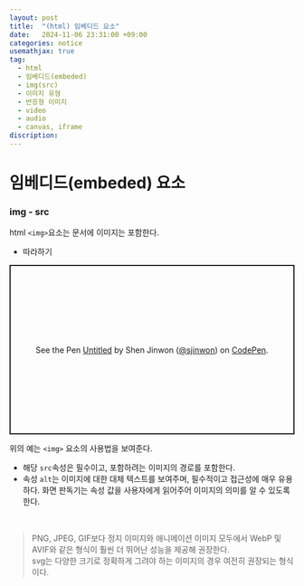 ```yaml
---
layout: post
title:  "(html) 임베디드 요소"
date:   2024-11-06 23:31:00 +09:00
categories: notice
usemathjax: true
tag:
  - html
  - 임베디드(embeded)
  - img(src)
  - 이미지 유형
  - 반응형 이미지
  - video
  - audio
  - canvas, iframe
discription: 
---
```


# 임베디드(embeded) 요소

### img - src

html `<img>`요소는 문서에 이미지는 포함한다.

- 따라하기

<p class="codepen" data-height="300" data-default-tab="html,result" data-slug-hash="bGXmONQ" data-pen-title="Untitled" data-user="sjinwon" style="height: 300px; box-sizing: border-box; display: flex; align-items: center; justify-content: center; border: 2px solid; margin: 1em 0; padding: 1em;">
  <span>See the Pen <a href="https://codepen.io/sjinwon/pen/bGXmONQ">
  Untitled</a> by Shen Jinwon (<a href="https://codepen.io/sjinwon">@sjinwon</a>)
  on <a href="https://codepen.io">CodePen</a>.</span>
</p>
<script async src="https://cpwebassets.codepen.io/assets/embed/ei.js"></script>

위의 예는 `<img>` 요소의 사용법을 보여준다.
- 해당 `src`속성은 필수이고, 포함하려는 이미지의 경로를 포함한다.
- 속성 `alt`는 이미지에 대한 대체 텍스트를 보여주며, 필수적이고 접근성에 매우 유용하다. 화면 판독기는 속성 값을 사용자에게 읽어주어 이미지의 의미를 알 수 있도록 한다. 

<br>

> PNG, JPEG, GIF보다 정지 이미지와 애니메이션 이미지 모두에서 WebP 및 AVIF와 같은 형식이 훨씬 더 뛰어난 성능을 제공해 권장한다.<br>
svg는 다양한 크기로 정확하게 그려야 하는 이미지의 경우 여전히 권장되는 형식이다.


<br>